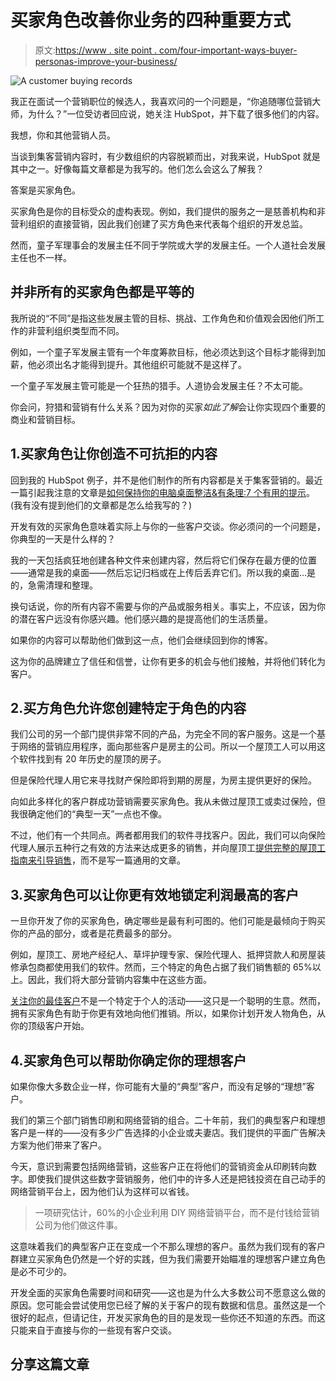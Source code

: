 # 买家角色改善你业务的四种重要方式

> 原文:[https://www . site point . com/four-important-ways-buyer-personas-improve-your-business/](https://www.sitepoint.com/four-important-ways-buyer-personas-improve-your-business/)

![A customer buying records](../Images/a8ddd5f9c57d5b912292ac46a1772961.png)

我正在面试一个营销职位的候选人，我喜欢问的一个问题是，“你追随哪位营销大师，为什么？”一位受访者回应说，她关注 HubSpot，并下载了很多他们的内容。

我想，你和其他营销人员。

当谈到集客营销内容时，有少数组织的内容脱颖而出，对我来说，HubSpot 就是其中之一。好像每篇文章都是为我写的。他们怎么会这么了解我？

答案是买家角色。

买家角色是你的目标受众的虚构表现。例如，我们提供的服务之一是慈善机构和非营利组织的直接营销，因此我们创建了买方角色来代表每个组织的开发总监。

然而，童子军理事会的发展主任不同于学院或大学的发展主任。一个人道社会发展主任也不一样。

## 并非所有的买家角色都是平等的

我所说的“不同”是指这些发展主管的目标、挑战、工作角色和价值观会因他们所工作的非营利组织类型而不同。

例如，一个童子军发展主管有一个年度筹款目标，他必须达到这个目标才能得到加薪，他必须出名才能得到提升。其他组织可能就不是这样了。

一个童子军发展主管可能是一个狂热的猎手。人道协会发展主任？不太可能。

你会问，狩猎和营销有什么关系？因为对你的买家*如此了解*会让你实现四个重要的商业和营销目标。

## 1.买家角色让你创造不可抗拒的内容

回到我的 HubSpot 例子，并不是他们制作的所有内容都是关于集客营销的。最近一篇引起我注意的文章是[如何保持你的电脑桌面整洁&有条理:7 个有用的提示](http://blog.hubspot.com/marketing/organize-computer-desktop-tips#sm.00011a1ia74x7fryv8319dc8culnh)。(我有没有提到他们的文章都是怎么给我写的？)

开发有效的买家角色意味着实际上与你的一些客户交谈。你必须问的一个问题是，你典型的一天是什么样的？

我的一天包括疯狂地创建各种文件来创建内容，然后将它们保存在最方便的位置——通常是我的桌面——然后忘记归档或在上传后丢弃它们。所以我的桌面…是的，急需清理和整理。

换句话说，你的所有内容不需要与你的产品或服务相关。事实上，不应该，因为你的潜在客户远没有你感兴趣。他们感兴趣的是提高他们的生活质量。

如果你的内容可以帮助他们做到这一点，他们会继续回到你的博客。

这为你的品牌建立了信任和信誉，让你有更多的机会与他们接触，并将他们转化为客户。

## 2.买方角色允许您创建特定于角色的内容

我们公司的另一个部门提供非常不同的产品，为完全不同的客户服务。这是一个基于网络的营销应用程序，面向那些客户是房主的公司。所以一个屋顶工人可以用这个软件找到有 20 年历史的屋顶的房子。

但是保险代理人用它来寻找财产保险即将到期的房屋，为房主提供更好的保险。

向如此多样化的客户群成功营销需要买家角色。我从未做过屋顶工或卖过保险，但我很确定他们的“典型一天”一点也不像。

不过，他们有一个共同点。两者都用我们的软件寻找客户。因此，我们可以向保险代理人展示五种行之有效的方法来达成更多的销售，并向屋顶工[提供完整的屋顶工指南来引导销售](http://blog.haines.com/businessmarketing/the-complete-roofers-guide-to-lead-generation)，而不是写一篇通用的文章。

## 3.买家角色可以让你更有效地锁定利润最高的客户

一旦你开发了你的买家角色，确定哪些是最有利可图的。他们可能是最倾向于购买你的产品的部分，或者是花费最多的部分。

例如，屋顶工、房地产经纪人、草坪护理专家、保险代理人、抵押贷款人和房屋装修承包商都使用我们的软件。然而，三个特定的角色占据了我们销售额的 65%以上。因此，我们将大部分营销内容集中在这些方面。

[关注你的最佳客户](https://www.sitepoint.com/clone-your-best-client/)不是一个特定于个人的活动——这只是一个聪明的生意。然而，拥有买家角色有助于你更有效地向他们推销。所以，如果你计划开发人物角色，从你的顶级客户开始。

## 4.买家角色可以帮助你确定你的理想客户

如果你像大多数企业一样，你可能有大量的“典型”客户，而没有足够的“理想”客户。

我们的第三个部门销售印刷和网络营销的组合。二十年前，我们的典型客户和理想客户是一样的——没有多少广告选择的小企业或夫妻店。我们提供的平面广告解决方案为他们带来了客户。

今天，意识到需要包括网络营销，这些客户正在将他们的营销资金从印刷转向数字。即使我们提供这些数字营销服务，他们中的许多人还是把钱投资在自己动手的网络营销平台上，因为他们认为这样可以省钱。

> 一项研究估计，60%的小企业利用 DIY 网络营销平台，而不是付钱给营销公司为他们做这件事。

这意味着我们的典型客户正在变成一个不那么理想的客户。虽然为我们现有的客户群建立买家角色仍然是一个好的实践，但为我们需要开始瞄准的理想客户建立角色是必不可少的。

开发全面的买家角色需要时间和研究——这也是为什么大多数公司不愿意这么做的原因。您可能会尝试使用您已经了解的关于客户的现有数据和信息。虽然这是一个很好的起点，但请记住，开发买家角色的目的是发现一些你还不知道的东西。而这只能来自于直接与你的一些现有客户交谈。

## 分享这篇文章